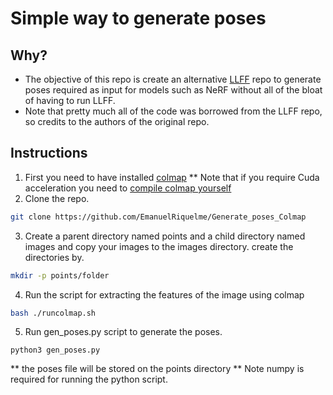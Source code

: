# Simple way to generate poses

## Why?
* The objective of this repo is create an alternative [LLFF](https://github.com/fyusion/llff) repo to generate poses required as input for models such as NeRF without all of the bloat of having to run LLFF.
* Note that pretty much all of the code was borrowed from the LLFF repo, so credits to the authors of the original repo.
## Instructions
1. First you need to have installed [colmap](https://github.com/colmap/colmap)
** Note that if you require Cuda acceleration you need to [compile colmap yourself](https://colmap.github.io/install.html)
1. Clone the repo.
``` bash
git clone https://github.com/EmanuelRiquelme/Generate_poses_Colmap
```
3. Create a parent directory named points and a child directory named images and copy your images to the images directory.
create the directories by.
``` bash
mkdir -p points/folder
```
4. Run the script for extracting the features of the image using colmap
``` bash
bash ./runcolmap.sh
```
5. Run gen_poses.py script to generate the poses.
```
python3 gen_poses.py 
```
** the poses file will be stored on the points directory
** Note numpy is required for running the python script.
